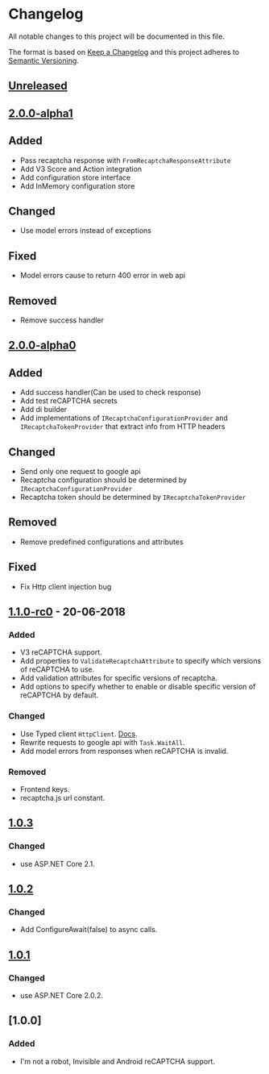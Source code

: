 # Changelog

All notable changes to this project will be documented in this file.

The format is based on [Keep a Changelog](https://keepachangelog.com/en/1.0.0/)
and this project adheres to [Semantic Versioning](https://semver.org/spec/v2.0.0.html).

## [Unreleased]

## [2.0.0-alpha1]

## Added

- Pass recaptcha response with `FromRecaptchaResponseAttribute`
- Add V3 Score and Action integration
- Add configuration store interface
- Add InMemory configuration store

## Changed

- Use model errors instead of exceptions

## Fixed

- Model errors cause to return 400 error in web api

## Removed

- Remove success handler

## [2.0.0-alpha0]

## Added

- Add success handler(Can be used to check response)
- Add test reCAPTCHA secrets
- Add di builder
- Add implementations of `IRecaptchaConfigurationProvider` and `IRecaptchaTokenProvider` that extract info from HTTP headers

## Changed

- Send only one request to google api
- Recaptcha configuration should be determined by `IRecaptchaConfigurationProvider`
- Recaptcha token should be determined by `IRecaptchaTokenProvider`

## Removed

- Remove predefined configurations and attributes

## Fixed

- Fix Http client injection bug 

## [1.1.0-rc0] - 20-06-2018

### Added

- V3 reCAPTCHA support.
- Add properties to `ValidateRecaptchaAttribute` to specify which versions of reCAPTCHA to use.
- Add validation attributes for specific versions of recaptcha.
- Add options to specify whether to enable or disable specific version of reCAPTCHA by default.

### Changed

- Use Typed client `HttpClient`. [Docs](https://docs.microsoft.com/en-us/aspnet/core/fundamentals/http-requests?view=aspnetcore-2.1#typed-clients).
- Rewrite requests to google api with `Task.WaitAll`.
- Add model errors from responses when reCAPTCHA is invalid.

### Removed

- Frontend keys.
- recaptcha.js url constant.

## [1.0.3]

### Changed

- use ASP.NET Core 2.1.

## [1.0.2]

### Changed

- Add ConfigureAwait(false) to async calls.

## [1.0.1]

### Changed

- use ASP.NET Core 2.0.2.

## [1.0.0]

### Added

- I'm not a robot, Invisible and Android reCAPTCHA support.

[Unreleased]: https://github.com/Spaier/Spaier.Recaptcha/compare/2.0.0-alpha1...HEAD
[2.0.0-alpha1]: https://github.com/Spaier/Spaier.Recaptcha/compare/2.0.0-alpha0...2.0.0-alpha1
[2.0.0-alpha0]: https://github.com/Spaier/Spaier.Recaptcha/compare/1.1.0-rc0...2.0.0-alpha0
[1.1.0-rc0]: https://github.com/Spaier/Spaier.Recaptcha/compare/1.0.3...1.1.0-rc0
[1.0.3]: https://github.com/Spaier/Spaier.Recaptcha/compare/1.0.2...1.0.3
[1.0.2]: https://github.com/Spaier/Spaier.Recaptcha/compare/1.0.1...1.0.2
[1.0.1]: https://github.com/Spaier/Spaier.Recaptcha/compare/1.0.0...1.0.1